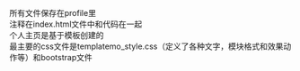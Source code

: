 所有文件保存在profile里<br>
注释在index.html文件中和代码在一起<br>
个人主页是基于模板创建的<br>
最主要的css文件是templatemo_style.css（定义了各种文字，模块格式和效果动作等）和bootstrap文件<br>
